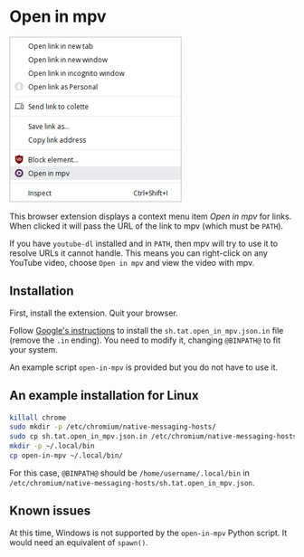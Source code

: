 # Open in mpv

![Context menu item](context-item.png)

This browser extension displays a context menu item *Open in mpv* for links. When clicked it will pass the URL of the link to mpv (which must be `PATH`).

If you have `youtube-dl` installed and in `PATH`, then mpv will try to use it to resolve URLs it cannot handle. This means you can right-click on any YouTube video, choose `Open in mpv` and view the video with mpv.

## Installation

First, install the extension. Quit your browser.

Follow [Google's instructions](https://developer.chrome.com/extensions/nativeMessaging#native-messaging-host-location) to install the `sh.tat.open_in_mpv.json.in` file (remove the `.in` ending). You need to modify it, changing `@BINPATH@` to fit your system.

An example script `open-in-mpv` is provided but you do not have to use it.

## An example installation for Linux

```sh
killall chrome
sudo mkdir -p /etc/chromium/native-messaging-hosts/
sudo cp sh.tat.open_in_mpv.json.in /etc/chromium/native-messaging-hosts/sh.tat.open_in_mpv.json
mkdir -p ~/.local/bin
cp open-in-mpv ~/.local/bin/
```

For this case, `@BINPATH@` should be `/home/username/.local/bin` in `/etc/chromium/native-messaging-hosts/sh.tat.open_in_mpv.json`.

## Known issues

At this time, Windows is not supported by the `open-in-mpv` Python script. It would need an equivalent of `spawn()`.
